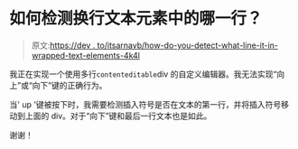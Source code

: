 # 如何检测换行文本元素中的哪一行？

> 原文:[https://dev . to/itsarnavb/how-do-you-detect-what-line-it-in-wrapped-text-elements-4k4l](https://dev.to/itsarnavb/how-do-you-detect-what-line-it-is-in-wrapped-text-elements-4k4l)

我正在实现一个使用多行`contenteditable`div 的自定义编辑器。我无法实现“向上”或“向下”键的正确行为。

当' up '键被按下时，我需要检测插入符号是否在文本的第一行，并将插入符号移动到上面的 div。对于“向下”键和最后一行文本也是如此。

谢谢！
